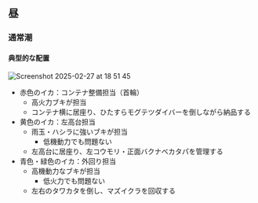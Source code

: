 ## 昼

### 通常潮

#### 典型的な配置

![Screenshot 2025-02-27 at 18 51 45](https://github.com/user-attachments/assets/303fd966-e861-4180-9ceb-215a434b3042)

- 赤色のイカ：コンテナ整備担当（首輪）
  - 高火力ブキが担当
  - コンテナ横に居座り、ひたすらモグテツダイバーを倒しながら納品する
- 黄色のイカ：左高台担当
  - 雨玉・ハシラに強いブキが担当
    - 低機動力でも問題ない
  - 左高台に居座り、左コウモリ・正面バクナベカタパを管理する
- 青色・緑色のイカ：外回り担当
  - 高機動力なブキが担当
    - 低火力でも問題ない
  - 左右のタワカタを倒し、マズイクラを回収する
